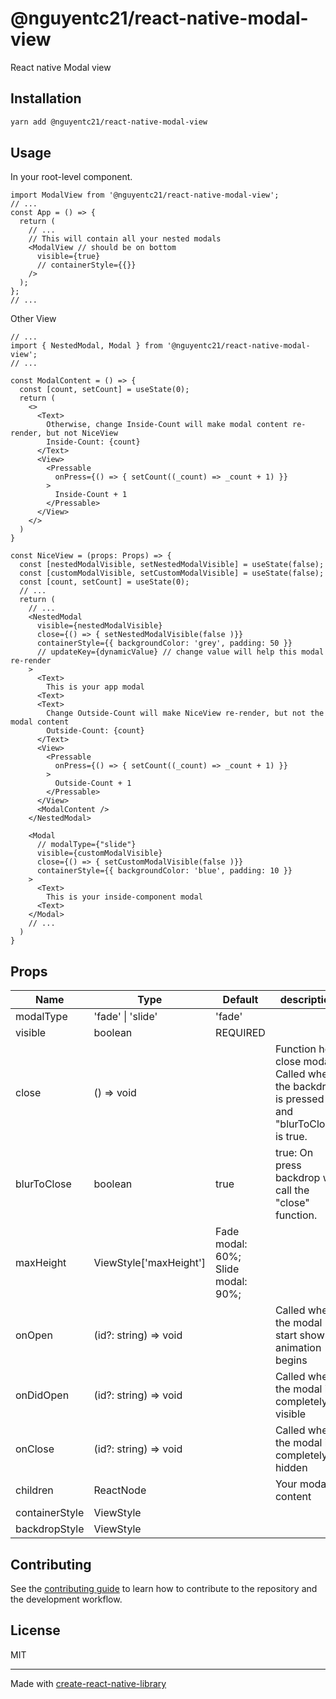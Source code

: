 # @nguyentc21/react-native-modal-view

React native Modal view

## Installation

```sh
yarn add @nguyentc21/react-native-modal-view
```

## Usage

In your root-level component.

```tsx
import ModalView from '@nguyentc21/react-native-modal-view';
// ...
const App = () => {
  return (
    // ...
    // This will contain all your nested modals
    <ModalView // should be on bottom
      visible={true}
      // containerStyle={{}}
    />
  );
};
// ...
```

Other View
```tsx
// ...
import { NestedModal, Modal } from '@nguyentc21/react-native-modal-view';
// ...

const ModalContent = () => {
  const [count, setCount] = useState(0);
  return (
    <>
      <Text>
        Otherwise, change Inside-Count will make modal content re-render, but not NiceView
        Inside-Count: {count}
      </Text>
      <View>
        <Pressable
          onPress={() => { setCount((_count) => _count + 1) }}
        >
          Inside-Count + 1
        </Pressable>
      </View>
    </>
  )
}

const NiceView = (props: Props) => {
  const [nestedModalVisible, setNestedModalVisible] = useState(false);
  const [customModalVisible, setCustomModalVisible] = useState(false);
  const [count, setCount] = useState(0);
  // ...
  return (
    // ...
    <NestedModal
      visible={nestedModalVisible}
      close={() => { setNestedModalVisible(false )}}
      containerStyle={{ backgroundColor: 'grey', padding: 50 }}
      // updateKey={dynamicValue} // change value will help this modal re-render
    >
      <Text>
        This is your app modal
      <Text>
      <Text>
        Change Outside-Count will make NiceView re-render, but not the modal content
        Outside-Count: {count}
      </Text>
      <View>
        <Pressable
          onPress={() => { setCount((_count) => _count + 1) }}
        >
          Outside-Count + 1
        </Pressable>
      </View>
      <ModalContent />
    </NestedModal>

    <Modal
      // modalType={"slide"}
      visible={customModalVisible}
      close={() => { setCustomModalVisible(false )}}
      containerStyle={{ backgroundColor: 'blue', padding: 10 }}
    >
      <Text>
        This is your inside-component modal
      <Text>
    </Modal>
    // ...
  )
}
```

## Props
| Name           | Type                                      | Default                            | description                                                                               |
|----------------|-------------------------------------------|------------------------------------|-------------------------------------------------------------------------------------------|
| modalType      | 'fade' \| 'slide'                         | 'fade'                             |                                                                                           |
| visible        | boolean                                   | REQUIRED                           |                                                                                           |
| close          | () => void                                |                                    | Function help close modal. Called when the backdrop is pressed and "blurToClose" is true. |
| blurToClose    | boolean                                   | true                               | true: On press backdrop will call the "close" function.                                   |
| maxHeight      | ViewStyle['maxHeight']                    | Fade modal: 60%; Slide modal: 90%; |                                                                                           |
| onOpen         | (id?: string) => void                     |                                    | Called when the modal start show animation begins                                         |
| onDidOpen      | (id?: string) => void                     |                                    | Called when the modal is completely visible                                               |
| onClose        | (id?: string) => void                     |                                    | Called when the modal is completely hidden                                                |
| children       | ReactNode                                 |                                    | Your modal content                                                                        |
| containerStyle | ViewStyle                                 |                                    |                                                                                           |
| backdropStyle  | ViewStyle                                 |                                    |                                                                                           |

## Contributing

See the [contributing guide](CONTRIBUTING.md) to learn how to contribute to the repository and the development workflow.

## License

MIT

---

Made with [create-react-native-library](https://github.com/callstack/react-native-builder-bob)
